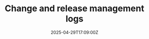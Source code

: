 ---
title: Change and release management logs
linkTitle: Change and release management logs
date: '2025-04-29T17:09:00Z'
weight: 1
description: No content
draft: false
ref: change-and-release-management-logs
---